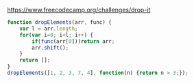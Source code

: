 https://www.freecodecamp.org/challenges/drop-it
```javascript
function dropElements(arr, func) {
    var l = arr.length;
    for(var i=0; i<l; i++) {
        if(func(arr[0]))return arr;
        arr.shift();
    }
    return [];
}
dropElements([1, 2, 3, 7, 4], function(n) {return n > 3;});
```
